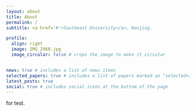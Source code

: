 ```yaml
---
layout: about
title: About
permalink: /
subtitle: <a href='#'>Southeast University</a>. Nanjing.

profile:
  align: right
  image: IMG_2968.jpg
  image_circular: false # crops the image to make it circular


news: true # includes a list of news items
selected_papers: true # includes a list of papers marked as "selected={true}"
latest_posts: true 
social: true # includes social icons at the bottom of the page
---
```



for test. 

